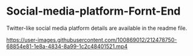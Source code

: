 # Social-media-platform-Fornt-End
 Twitter-like social media platform details are available in the readme file.


https://user-images.githubusercontent.com/100869012/212478750-68854e81-1e8a-4834-8a99-1c2c48401521.mp4

